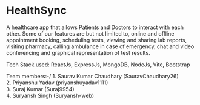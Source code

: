 # HealthSync
A healthcare app that allows Patients and Doctors to interact with each other. Some of our features are but not limited to, online and offline appointment booking, scheduling tests, viewing and sharing lab reports, visiting pharmacy, calling ambulance in case of emergency, chat and video conferencing and graphical representation of test results.

Tech Stack used: ReactJs, ExpressJs, MongoDB, NodeJs, Vite, Bootstrap

Team members:-/ 1. Saurav Kumar Chaudhary (SauravChaudhary26)\
               2. Priyanshu Yadav (priyanshuyadav1111)\
               3. Suraj Kumar (Suraj9954)\
               4. Suryansh Singh (Suryansh-web)
